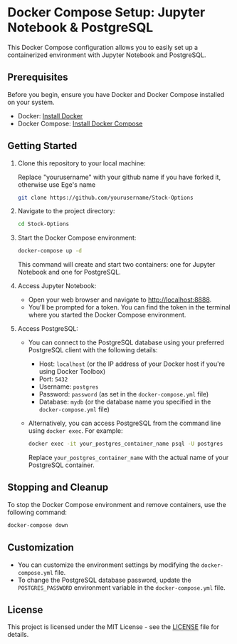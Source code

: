 # Docker Compose Setup: Jupyter Notebook & PostgreSQL

This Docker Compose configuration allows you to easily set up a containerized environment with Jupyter Notebook and PostgreSQL.

## Prerequisites

Before you begin, ensure you have Docker and Docker Compose installed on your system.

- Docker: [Install Docker](https://docs.docker.com/get-docker/)
- Docker Compose: [Install Docker Compose](https://docs.docker.com/compose/install/)

## Getting Started

1. Clone this repository to your local machine:

   Replace "yourusername" with your github name if you have forked it, otherwise use Ege's name
   ```bash
   git clone https://github.com/yourusername/Stock-Options
   ```

2. Navigate to the project directory:

   ```bash
   cd Stock-Options
   ```

3. Start the Docker Compose environment:

   ```bash
   docker-compose up -d
   ```

   This command will create and start two containers: one for Jupyter Notebook and one for PostgreSQL.

4. Access Jupyter Notebook:

   - Open your web browser and navigate to [http://localhost:8888](http://localhost:8888).
   - You'll be prompted for a token. You can find the token in the terminal where you started the Docker Compose environment.

5. Access PostgreSQL:

   - You can connect to the PostgreSQL database using your preferred PostgreSQL client with the following details:
     - Host: `localhost` (or the IP address of your Docker host if you're using Docker Toolbox)
     - Port: `5432`
     - Username: `postgres`
     - Password: `password` (as set in the `docker-compose.yml` file)
     - Database: `mydb` (or the database name you specified in the `docker-compose.yml` file)

   - Alternatively, you can access PostgreSQL from the command line using `docker exec`. For example:

     ```bash
     docker exec -it your_postgres_container_name psql -U postgres
     ```

     Replace `your_postgres_container_name` with the actual name of your PostgreSQL container.

## Stopping and Cleanup

To stop the Docker Compose environment and remove containers, use the following command:

```bash
docker-compose down
```

## Customization

- You can customize the environment settings by modifying the `docker-compose.yml` file.
- To change the PostgreSQL database password, update the `POSTGRES_PASSWORD` environment variable in the `docker-compose.yml` file.

## License

This project is licensed under the MIT License - see the [LICENSE](LICENSE) file for details.
